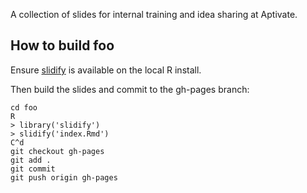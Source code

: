 
A collection of slides for internal training and idea sharing at
Aptivate.

## How to build foo

Ensure [slidify][] is available on the local R install.

Then build the slides and commit to the gh-pages branch:

    cd foo
    R
    > library('slidify')
    > slidify('index.Rmd')
    C^d
    git checkout gh-pages
    git add .
    git commit
    git push origin gh-pages

[slidify]: http://slidify.org/start.html
